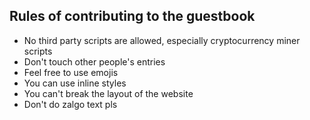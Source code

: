 ## Rules of contributing to the guestbook
 - No third party scripts are allowed, especially cryptocurrency miner scripts
 - Don't touch other people's entries
 - Feel free to use emojis
 - You can use inline styles
 - You can't break the layout of the website
 - Don't do zalgo text pls
